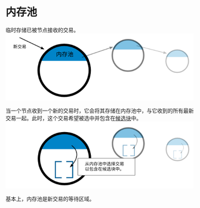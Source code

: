 # 内存池
临时存储已被节点接收的交易。
![Memory Pool-1.png](img/Memory%20Pool-1%20(1).png)

当一个节点收到一个新的交易时，它会将其存储在内存池中，与它收到的所有最新交易一起。此时，这个交易希望被选中并包含在[候选块](../Candidate%20Block/Candidate%20Block.md)中。
![Memory Pool-2.png](img/Memory%20Pool-2%20(1).png)

基本上，内存池是新交易的等待区域。